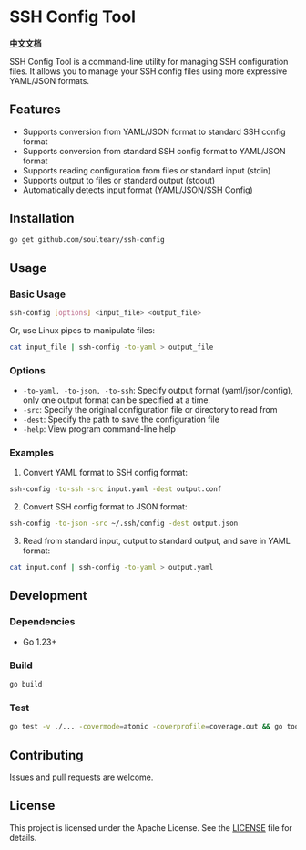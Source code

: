 # SSH Config Tool

**[中文文档](./README_CN.md)**

SSH Config Tool is a command-line utility for managing SSH configuration files. It allows you to manage your SSH config files using more expressive YAML/JSON formats.

## Features

- Supports conversion from YAML/JSON format to standard SSH config format
- Supports conversion from standard SSH config format to YAML/JSON format
- Supports reading configuration from files or standard input (stdin)
- Supports output to files or standard output (stdout)
- Automatically detects input format (YAML/JSON/SSH Config)

## Installation

```bash
go get github.com/soulteary/ssh-config
```

## Usage

### Basic Usage

```bash
ssh-config [options] <input_file> <output_file>
```

Or, use Linux pipes to manipulate files:

```bash
cat input_file | ssh-config -to-yaml > output_file
```

### Options

- `-to-yaml, -to-json, -to-ssh`: Specify output format (yaml/json/config), only one output format can be specified at a time.
- `-src`: Specify the original configuration file or directory to read from
- `-dest`: Specify the path to save the configuration file
- `-help`: View program command-line help

### Examples

1. Convert YAML format to SSH config format:

```bash
ssh-config -to-ssh -src input.yaml -dest output.conf
```

2. Convert SSH config format to JSON format:

```bash
ssh-config -to-json -src ~/.ssh/config -dest output.json
```

3. Read from standard input, output to standard output, and save in YAML format:

```bash
cat input.conf | ssh-config -to-yaml > output.yaml
```

## Development

### Dependencies

- Go 1.23+

### Build

```bash
go build
```

### Test

```bash
go test -v ./... -covermode=atomic -coverprofile=coverage.out && go tool cover -html=coverage.out -o coverage.html
```

## Contributing

Issues and pull requests are welcome.

## License

This project is licensed under the Apache License. See the [LICENSE](./LICENSE) file for details.
